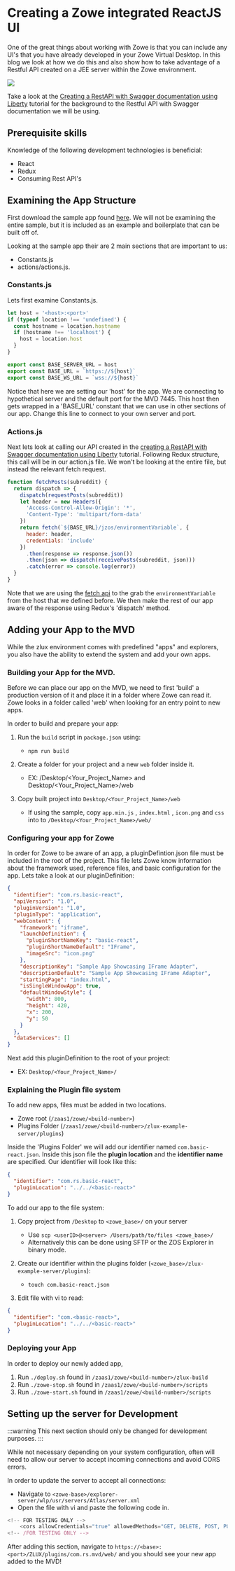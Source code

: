 # Creating a Zowe integrated ReactJS UI

One of the great things about working with Zowe is that you can include any UI's that you have already developed in your Zowe Virtual Desktop. In this blog we look at how we do this and also show how to take advantage of a Restful API created on a JEE server within the Zowe environment.

![](/v1.23.x/images/samples/reactjs/overview.png)

Take a look at the [Creating a RestAPI with Swagger documentation using Liberty](../extend-api/libertyAPI.md) tutorial for the background to the Restful API with Swagger documentation we will be using.

## Prerequisite skills

Knowledge of the following development technologies is beneficial:

- React
- Redux
- Consuming Rest API's

## Examining the App Structure

First download the sample app found [here](https://github.com/zowe/webui-scenarios/tree/master/basic-react). We will not be examining the entire sample, but it is included as an example and boilerplate that can be built off of.

Looking at the sample app their are 2 main sections that are important to us:

- Constants.js
- actions/actions.js.

### Constants.js

Lets first examine Constants.js.

```javascript
let host = '<host>:<port>'
if (typeof location !== 'undefined') {
  const hostname = location.hostname
  if (hostname !== 'localhost') {
    host = location.host
  }
}

export const BASE_SERVER_URL = host
export const BASE_URL = `https://${host}`
export const BASE_WS_URL = `wss://${host}`
```

Notice that here we are setting our 'host' for the app. We are connecting to hypothetical server and the default port for the MVD 7445. This host then gets wrapped in a 'BASE_URL' constant that we can use in other sections of our app. Change this line to connect to your own server and port.

### Actions.js

Next lets look at calling our API created in the [creating a RestAPI with Swagger documentation using Liberty](libertyAPI.md) tutorial. Following Redux structure, this call will be in our action.js file. We won't be looking at the entire file, but instead the relevant fetch request.

```javascript
function fetchPosts(subreddit) {
  return dispatch => {
    dispatch(requestPosts(subreddit))
    let header = new Headers({
      'Access-Control-Allow-Origin': '*',
      'Content-Type': 'multipart/form-data'
    })
    return fetch(`${BASE_URL}/jzos/environmentVariable`, {
      header: header,
      credentials: 'include'
    })
      .then(response => response.json())
      .then(json => dispatch(receivePosts(subreddit, json)))
      .catch(error => console.log(error))
  }
}
```

Note that we are using the [fetch api](https://developer.mozilla.org/en-US/docs/Web/API/Fetch_API) to the grab the `environmentVariable` from the host that we defined before. We then make the rest of our app aware of the response using Redux's 'dispatch' method.

## Adding your App to the MVD

While the zlux environment comes with predefined "apps" and explorers, you also have the ability to extend the system and add your own apps.

### Building your App for the MVD.

Before we can place our app on the MVD, we need to first 'build' a production version of it and place it in a folder where Zowe can read it.
Zowe looks in a folder called 'web' when looking for an entry point to new apps.

In order to build and prepare your app:

1.  Run the `build` script in `package.json` using:

    - `npm run build`

2.  Create a folder for your project and a new `web` folder inside it.

    - EX: /Desktop/<Your_Project_Name> and Desktop/<Your_Project_Name>/web

3.  Copy built project into `Desktop/<Your_Project_Name>/web`
    - If using the sample, copy `app.min.js` , `index.html` , `icon.png` and `css` into to `/Desktop/<Your_Project_Name>/web/`

### Configuring your app for Zowe

In order for Zowe to be aware of an app, a pluginDefintion.json file must be included in the root of the project. This file lets Zowe know information about the framework used, reference files, and basic configuration for the app. Lets take a look at our pluginDefinition:

```json
{
  "identifier": "com.rs.basic-react",
  "apiVersion": "1.0",
  "pluginVersion": "1.0",
  "pluginType": "application",
  "webContent": {
    "framework": "iframe",
    "launchDefinition": {
      "pluginShortNameKey": "basic-react",
      "pluginShortNameDefault": "IFrame",
      "imageSrc": "icon.png"
    },
    "descriptionKey": "Sample App Showcasing IFrame Adapter",
    "descriptionDefault": "Sample App Showcasing IFrame Adapter",
    "startingPage": "index.html",
    "isSingleWindowApp": true,
    "defaultWindowStyle": {
      "width": 800,
      "height": 420,
      "x": 200,
      "y": 50
    }
  },
  "dataServices": []
}
```

Next add this pluginDefinition to the root of your project:

- EX: `Desktop/<Your_Project_Name>/`

### Explaining the Plugin file system

To add new apps, files must be added in two locations.

- Zowe root (`/zaas1/zowe/<build-number>`)
- Plugins Folder (`/zaas1/zowe/<build-number>/zlux-example-server/plugins`)

Inside the 'Plugins Folder' we will add our identifier named `com.basic-react.json`. Inside this json file the **plugin location** and the **identifier name** are specified. Our identifier will look like this:

```json
{
  "identifier": "com.rs.basic-react",
  "pluginLocation": "../../<basic-react>"
}
```

To add our app to the file system:

1.  Copy project from `/Desktop` to `<zowe_base>/` on your server

    - Use `scp <userID>@<server> /Users/path/to/files <zowe_base>/`
    - Alternatively this can be done using SFTP or the ZOS Explorer in binary mode.

2.  Create our identifier within the plugins folder (`<zowe_base>/zlux-example-server/plugins`):

    - `touch com.basic-react.json`

3.  Edit file with vi to read:

```json
{
  "identifier": "com.<basic-react>",
  "pluginLocation": "../../<basic-react>"
}
```

### Deploying your App

In order to deploy our newly added app,

1.  Run `./deploy.sh` found in `/zaas1/zowe/<build-number>/zlux-build`
2.  Run `./zowe-stop.sh` found in `/zaas1/zowe/<build-number>/scripts`
3.  Run `./zowe-start.sh` found in `/zaas1/zowe/<build-number>/scripts`

## Setting up the server for Development

:::warning
This next section should only be changed for development purposes.
:::

While not necessary depending on your system configuration, often will need to allow our server to accept incoming connections and avoid CORS errors.

In order to update the server to accept all connections:

- Navigate to `<zowe-base>/explorer-server/wlp/usr/servers/Atlas/server.xml`
- Open the file with vi and paste the following code in.

```javascript
<!-- FOR TESTING ONLY -->
    <cors allowCredentials="true" allowedMethods="GET, DELETE, POST, PUT, OPTIONS" allowedOrigins="*" allowedHeaders="*" domain="/"/>
<!-- /FOR TESTING ONLY -->
```

After adding this section, navigate to `https://<base>:<port>/ZLUX/plugins/com.rs.mvd/web/` and you should see your new app added to the MVD!
